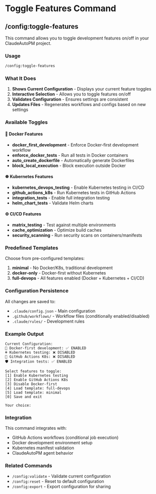 # Toggle Features Command

## /config:toggle-features

This command allows you to toggle development features on/off in your ClaudeAutoPM project.

### Usage

```bash
/config:toggle-features
```

### What It Does

1. **Shows Current Configuration** - Displays your current feature toggles
2. **Interactive Selection** - Allows you to toggle features on/off
3. **Validates Configuration** - Ensures settings are consistent
4. **Updates Files** - Regenerates workflows and configs based on new settings

### Available Toggles

#### 🐳 Docker Features
- **docker_first_development** - Enforce Docker-first development workflow
- **enforce_docker_tests** - Run all tests in Docker containers
- **auto_create_dockerfile** - Automatically generate Dockerfiles
- **block_local_execution** - Block execution outside Docker

#### ☸️ Kubernetes Features  
- **kubernetes_devops_testing** - Enable Kubernetes testing in CI/CD
- **github_actions_k8s** - Run Kubernetes tests in GitHub Actions
- **integration_tests** - Enable full integration testing
- **helm_chart_tests** - Validate Helm charts

#### ⚙️ CI/CD Features
- **matrix_testing** - Test against multiple environments
- **cache_optimization** - Optimize build caches
- **security_scanning** - Run security scans on containers/manifests

### Predefined Templates

Choose from pre-configured templates:

1. **minimal** - No Docker/K8s, traditional development
2. **docker-only** - Docker-first without Kubernetes
3. **full-devops** - All features enabled (Docker + Kubernetes + CI/CD)

### Configuration Persistence

All changes are saved to:
- `.claude/config.json` - Main configuration
- `.github/workflows/` - Workflow files (conditionally enabled/disabled)
- `.claude/rules/` - Development rules

### Example Output

```
Current Configuration:
🐳 Docker-first development: ✅ ENABLED
☸️ Kubernetes testing: ❌ DISABLED  
🔧 GitHub Actions K8s: ❌ DISABLED
🛡️ Integration tests: ✅ ENABLED

Select features to toggle:
[1] Enable Kubernetes testing
[2] Enable GitHub Actions K8s
[3] Disable Docker-first
[4] Load template: full-devops
[5] Load template: minimal
[0] Save and exit

Your choice: 
```

### Integration

This command integrates with:
- GitHub Actions workflows (conditional job execution)
- Docker development environment setup
- Kubernetes manifest validation
- ClaudeAutoPM agent behavior

### Related Commands

- `/config:validate` - Validate current configuration
- `/config:reset` - Reset to default configuration  
- `/config:export` - Export configuration for sharing